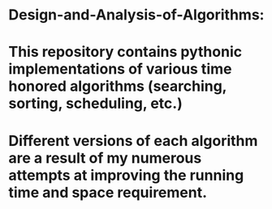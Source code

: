 # Design-and-Analysis-of-Algorithms:
# This repository contains pythonic implementations of various time honored algorithms (searching, sorting, scheduling, etc.) 
# Different versions of each algorithm are a result of my numerous attempts at improving the running time and space requirement.
